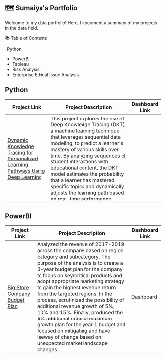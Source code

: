 ## 🗺 Sumaiya's Portfolio

Welcome to my data portfolio! Here, I document a summary of my projects in the data field.

📚 Table of Contents

  -Python
  - PowerBI
  - Tableau
  - Risk Analysis
  - Enterprise Ethical Issue Analysis

## Python

| Project Link  | Project Description | Dashboard Link
| ------------- | ------------- | ------------- |
| [Dynamic Knowledge Tracing for Personalized Learning Pathways Using Deep Learning](https://github.com/safrin96/DKT/tree/main) | This project explores the use of Deep Knowledge Tracing (DKT), a machine learning technique that leverages sequential data modeling, to predict a learner's mastery of various skills over time. By analyzing sequences of student interactions with educational content, the DKT model estimates the probability that a learner has mastered specific topics and dynamically adjusts the learning path based on real-time performance. | |

## PowerBI

| Project Link  | Project Description | Dashboard Link
| ------------- | ------------- | ------------- |
| [Big Store Company Budget Plan](https://github.com/safrin96/BSC-Budget-Plan/blob/main/README.md) | Analyzed the revenue of 2017-2019 across the company based on region, category and subcategory. The purpose of the analysis is to create a 3-year budget plan for the company to focus on key/critical products and adopt appropriate marketing strategy to gain the highest revenue return from the targeted regions. In the process, scrutinized the possibility of additional revenue growth of 5%, 10% and 15%. Finally, produced the 5% additional rational maximum growth plan for the year 1 budget and focused on mitigating and have leeway of change based on unexpected market landscape changes | Dashboard | 
